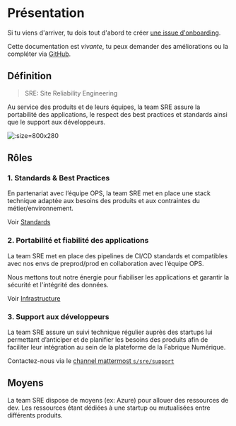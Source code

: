 # Présentation

Si tu viens d'arriver, tu dois tout d'abord te créer [une issue d'onboarding](https://github.com/SocialGouv/www/issues/new/choose).

Cette documentation est _vivante_, tu peux demander des améliorations ou la compléter via [GitHub](https://github.com/socialgouv/support/edit/master/docs/README.md).

## Définition

> SRE: Site Reliability Engineering

Au service des produits et de leurs équipes, la team SRE assure la portabilité des applications, le respect des best practices et standards ainsi que le support aux développeurs.

![](https://i.imgur.com/teU0fyF.png ":size=800x280")

## Rôles

### 1. Standards & Best Practices

En partenariat avec l’équipe OPS, la team SRE met en place une stack technique adaptée aux besoins des produits et aux contraintes du métier/environnement.

Voir [Standards](/standards)

### 2. Portabilité et fiabilité des applications

La team SRE met en place des pipelines de CI/CD standards et compatibles avec nos envs de preprod/prod en collaboration avec l’équipe OPS.

Nous mettons tout notre énergie pour fiabiliser les applications et garantir la sécurité et l'intégrité des données.

Voir [Infrastructure](/infrastructure)

### 3. Support aux développeurs

La team SRE assure un suivi technique régulier auprès des startups lui permettant d’anticiper et de planifier les besoins des produits afin de faciliter leur intégration au sein de la plateforme de la Fabrique Numérique.

Contactez-nous via le [channel mattermost `s/sre/support`](https://mattermost.num.social.gouv.fr/default/channels/s-sre-support)

## Moyens

La team SRE dispose de moyens (ex: Azure) pour allouer des ressources de dev. Les ressources étant dédiées à une startup ou mutualisées entre différents produits.
